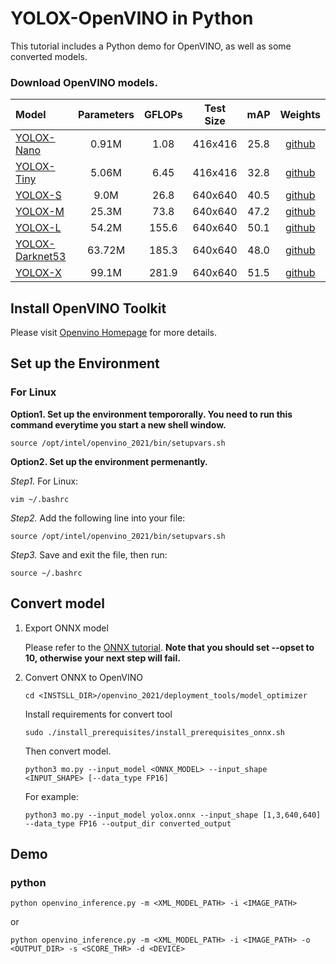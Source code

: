 # YOLOX-OpenVINO in Python

This tutorial includes a Python demo for OpenVINO, as well as some converted models.

### Download OpenVINO models.

| Model | Parameters | GFLOPs | Test Size | mAP | Weights |
|:------| :----: | :----: | :---: | :---: | :---: |
|  [YOLOX-Nano](../../../exps/default/yolox_nano.py) |  0.91M  | 1.08 | 416x416 | 25.8 | [github](https://github.com/Megvii-BaseDetection/YOLOX/releases/download/0.1.1rc0/yolox_nano_openvino.tar.gz) |
|  [YOLOX-Tiny](../../../exps/default/yolox_tiny.py) | 5.06M     | 6.45 | 416x416 |32.8 | [github](https://github.com/Megvii-BaseDetection/YOLOX/releases/download/0.1.1rc0/yolox_tiny_openvino.tar.gz) |
|  [YOLOX-S](../../../exps/default/yolox_s.py) | 9.0M | 26.8 | 640x640 |40.5 | [github](https://github.com/Megvii-BaseDetection/YOLOX/releases/download/0.1.1rc0/yolox_s_openvino.tar.gz) |
|  [YOLOX-M](../../../exps/default/yolox_m.py) | 25.3M | 73.8 | 640x640 |47.2 | [github](https://github.com/Megvii-BaseDetection/YOLOX/releases/download/0.1.1rc0/yolox_m_openvino.tar.gz) |
|  [YOLOX-L](../../../exps/default/yolox_l.py) | 54.2M | 155.6 | 640x640 |50.1 | [github](https://github.com/Megvii-BaseDetection/YOLOX/releases/download/0.1.1rc0/yolox_l_openvino.tar.gz) |
|  [YOLOX-Darknet53](../../../exps/default/yolov3.py) | 63.72M | 185.3 | 640x640 |48.0 | [github](https://github.com/Megvii-BaseDetection/YOLOX/releases/download/0.1.1rc0/yolox_dark_openvino.tar.gz) | 
|  [YOLOX-X](../../../exps/default/yolox_x.py) | 99.1M | 281.9 | 640x640 |51.5 | [github](https://github.com/Megvii-BaseDetection/YOLOX/releases/download/0.1.1rc0/yolox_x_openvino.tar.gz) |

## Install OpenVINO Toolkit

Please visit [Openvino Homepage](https://docs.openvinotoolkit.org/latest/get_started_guides.html) for more details.

## Set up the Environment

### For Linux

**Option1. Set up the environment tempororally. You need to run this command everytime you start a new shell window.**

```shell
source /opt/intel/openvino_2021/bin/setupvars.sh
```

**Option2. Set up the environment permenantly.**

*Step1.* For Linux:
```shell
vim ~/.bashrc
```

*Step2.* Add the following line into your file:

```shell
source /opt/intel/openvino_2021/bin/setupvars.sh
```

*Step3.* Save and exit the file, then run:

```shell
source ~/.bashrc
```


## Convert model

1. Export ONNX model

   Please refer to the [ONNX tutorial](https://github.com/Megvii-BaseDetection/YOLOX/demo/ONNXRuntime). **Note that you should set --opset to 10, otherwise your next step will fail.**

2. Convert ONNX to OpenVINO

   ``` shell
   cd <INSTSLL_DIR>/openvino_2021/deployment_tools/model_optimizer
   ```

   Install requirements for convert tool

   ```shell
   sudo ./install_prerequisites/install_prerequisites_onnx.sh
   ```

   Then convert model.
   ```shell
   python3 mo.py --input_model <ONNX_MODEL> --input_shape <INPUT_SHAPE> [--data_type FP16]
   ```
   For example:
   ```shell
   python3 mo.py --input_model yolox.onnx --input_shape [1,3,640,640] --data_type FP16 --output_dir converted_output
   ```

## Demo

### python

```shell
python openvino_inference.py -m <XML_MODEL_PATH> -i <IMAGE_PATH> 
```
or
```shell
python openvino_inference.py -m <XML_MODEL_PATH> -i <IMAGE_PATH> -o <OUTPUT_DIR> -s <SCORE_THR> -d <DEVICE>
```

